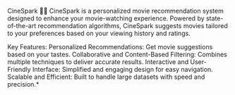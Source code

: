 CineSpark 🎥✨
CineSpark is a personalized movie recommendation system designed to enhance your movie-watching experience. Powered by state-of-the-art recommendation algorithms, CineSpark suggests movies tailored to your preferences based on your viewing history and ratings.

Key Features:
Personalized Recommendations: Get movie suggestions based on your tastes.
Collaborative and Content-Based Filtering: Combines multiple techniques to deliver accurate results.
Interactive and User-Friendly Interface: Simplified and engaging design for easy navigation.
Scalable and Efficient: Built to handle large datasets with speed and precision.*
